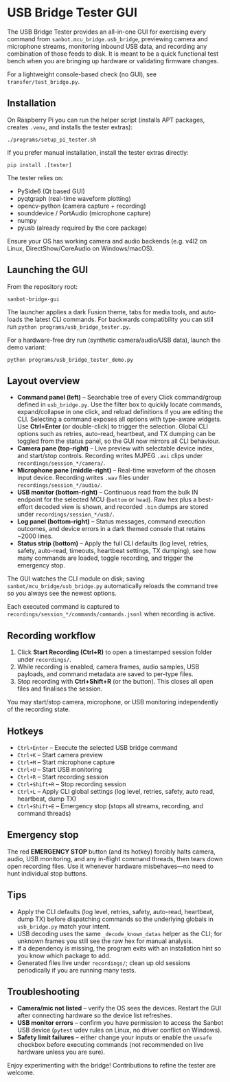 # USB Bridge Tester GUI

The USB Bridge Tester provides an all-in-one GUI for exercising every command
from `sanbot.mcu_bridge.usb_bridge`, previewing camera and microphone streams,
monitoring inbound USB data, and recording any combination of those feeds to
disk. It is meant to be a quick functional test bench when you are bringing up
hardware or validating firmware changes.

For a lightweight console-based check (no GUI), see `transfer/test_bridge.py`.

## Installation

On Raspberry Pi you can run the helper script (installs APT packages, creates
`.venv`, and installs the tester extras):

```
./programs/setup_pi_tester.sh
```

If you prefer manual installation, install the tester extras directly:

```
pip install .[tester]
```

The tester relies on:

- PySide6 (Qt based GUI)
- pyqtgraph (real-time waveform plotting)
- opencv-python (camera capture + recording)
- sounddevice / PortAudio (microphone capture)
- numpy
- pyusb (already required by the core package)

Ensure your OS has working camera and audio backends (e.g. v4l2 on Linux,
DirectShow/CoreAudio on Windows/macOS).

## Launching the GUI

From the repository root:

```
sanbot-bridge-gui
```

The launcher applies a dark Fusion theme, tabs for media tools, and auto-loads
the latest CLI commands. For backwards compatibility you can still run
`python programs/usb_bridge_tester.py`.

For a hardware-free dry run (synthetic camera/audio/USB data), launch the demo
variant:

```
python programs/usb_bridge_tester_demo.py
```

## Layout overview

- **Command panel (left)** – Searchable tree of every Click command/group
  defined in `usb_bridge.py`. Use the filter box to quickly locate commands,
  expand/collapse in one click, and reload definitions if you are editing the
  CLI. Selecting a command exposes all options with type-aware widgets. Use
  **Ctrl+Enter** (or double-click) to trigger the selection. Global CLI options
  such as retries, auto-read, heartbeat, and TX dumping can be toggled from the
  status panel, so the GUI now mirrors all CLI behaviour.
- **Camera pane (top-right)** – Live preview with selectable device index, and
  start/stop controls. Recording writes MJPEG `.avi` clips under
  `recordings/session_*/camera/`.
- **Microphone pane (middle-right)** – Real-time waveform of the chosen input
  device. Recording writes `.wav` files under
  `recordings/session_*/audio/`.
- **USB monitor (bottom-right)** – Continuous read from the bulk IN endpoint for
  the selected MCU (`bottom` or `head`). Raw hex plus a best-effort decoded view
  is shown, and recorded `.bin` dumps are stored under
  `recordings/session_*/usb/`.
- **Log panel (bottom-right)** – Status messages, command execution outcomes,
  and device errors in a dark themed console that retains ~2000 lines.
- **Status strip (bottom)** – Apply the full CLI defaults (log level, retries,
  safety, auto-read, timeouts, heartbeat settings, TX dumping), see how many
  commands are loaded, toggle recording, and trigger the emergency stop.

The GUI watches the CLI module on disk; saving `sanbot/mcu_bridge/usb_bridge.py`
automatically reloads the command tree so you always see the newest options.

Each executed command is captured to `recordings/session_*/commands/commands.jsonl`
when recording is active.

## Recording workflow

1. Click **Start Recording (Ctrl+R)** to open a timestamped session folder under
   `recordings/`.
2. While recording is enabled, camera frames, audio samples, USB payloads, and
   command metadata are saved to per-type files.
3. Stop recording with **Ctrl+Shift+R** (or the button). This closes all open
   files and finalises the session.

You may start/stop camera, microphone, or USB monitoring independently of the
recording state.

## Hotkeys

- `Ctrl+Enter` – Execute the selected USB bridge command
- `Ctrl+K` – Start camera preview
- `Ctrl+M` – Start microphone capture
- `Ctrl+U` – Start USB monitoring
- `Ctrl+R` – Start recording session
- `Ctrl+Shift+R` – Stop recording session
- `Ctrl+L` – Apply CLI global settings (log level, retries, safety, auto read,
  heartbeat, dump TX)
- `Ctrl+Shift+E` – Emergency stop (stops all streams, recording, and command
  threads)

## Emergency stop

The red **EMERGENCY STOP** button (and its hotkey) forcibly halts camera,
audio, USB monitoring, and any in-flight command threads, then tears down open
recording files. Use it whenever hardware misbehaves—no need to hunt individual
stop buttons.

## Tips

- Apply the CLI defaults (log level, retries, safety, auto-read, heartbeat,
  dump TX) before dispatching commands so the underlying globals in
  `usb_bridge.py` match your intent.
- USB decoding uses the same `_decode_known_datas` helper as the CLI; for
  unknown frames you still see the raw hex for manual analysis.
- If a dependency is missing, the program exits with an installation hint so you
  know which package to add.
- Generated files live under `recordings/`; clean up old sessions periodically
  if you are running many tests.

## Troubleshooting

- **Camera/mic not listed** – verify the OS sees the devices. Restart the GUI
  after connecting hardware so the device list refreshes.
- **USB monitor errors** – confirm you have permission to access the Sanbot USB
  device (`pytest` udev rules on Linux, no driver conflict on Windows).
- **Safety limit failures** – either change your inputs or enable the `unsafe`
  checkbox before executing commands (not recommended on live hardware unless
  you are sure).

Enjoy experimenting with the bridge! Contributions to refine the tester are
welcome.
